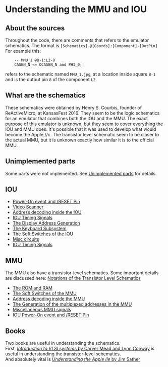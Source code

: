 # Understanding the MMU and IOU

## About the sources
Throughout the code, there are comments that refers to the emulator schematics. The format is `[Schematics] @[Coords]:[Component]-[OutPin]`
For example this:
```
    -- MMU_1 @B-1:L2-8
    CASEN_N <= OCASEN_N and PHI_0;
```
refers to the schematic named `MMU_1.jpg`, at a location inside square `B-1` and is the output pin `8` of the component `L2`.

## What are the schematics

These schematics were obtained by Henry S. Courbis, founder of ReActiveMicro, at KansasFest 2016. They seem to be the logic schematics for an emulator that combines both the IOU and the MMU. The exact purpose of this emulator is unknown, but they seem to cover everything the IOU and MMU does. It's possible that it was used to develop what would become the Apple //c. The transistor level schematic seem to be closer to the actual MMU, but it is unknown exactly how similar it is to the official MMU.

## Unimplemented parts

Some parts were not implemented. See [Unimplemented parts](Whats-not-implemented.md) for details.

## IOU
 - [Power-On event and /RESET Pin](reset-and-power-on.md)
 - [Video Scanner](video-scanner.md)
 - [Address decoding inside the IOU](iou-address-decoder.md)
 - [IOU Timing Signals](iou-soft-switches.md)
 - [The Display Address Generation](display-address.md)
 - [The Keyboard Subsystem](iou_keyboard_subsystem.md)
 - [The Soft Switches of the IOU](iou-soft-switches.md)
 - [Misc circuits](spkr-casso-other.md)
 - [IOU Timing Signals](iou-timing-signals.md)

## MMU

The MMU also have a transistor-level schematics. Some important details are discussed here: [Notations of the Transistor Level Schematics](ts-notations.md)

- [The ROM and RAM](mmu-rom-ram.md)
- [The Soft Switches of the MMU](mmu-soft-switches.md)
- [Address decoding inside the MMU](mmu-address-decoder.md)
- [The Generation of the multiplexed addresses in the MMU](mmu-ra-mux.md)
- [Miscellaneous MMU signals](mmu-misc.md)
- [IOU Power-On event and /RESET Pin](reset-and-power-on.md)

## Books

Two books are useful in understanding the schematics.<br/>
First, [_Introduction to VLSI systems_ by Carver Mead and Lynn Conway](https://www.google.com/search?q=pdf+Introduction+to+VLSI+Systems+Mead+and+Conway) is useful in understanding the transistor-level schematics.<br/>
And absolutely vital is [_Understanding the Apple IIe_ by Jim Sather](https://archive.org/details/Understanding_the_Apple_IIe)